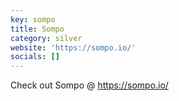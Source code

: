 ```yaml
---
key: sompo
title: Sompo
category: silver
website: 'https://sompo.io/'
socials: []
---
```


Check out Sompo @ https://sompo.io/
